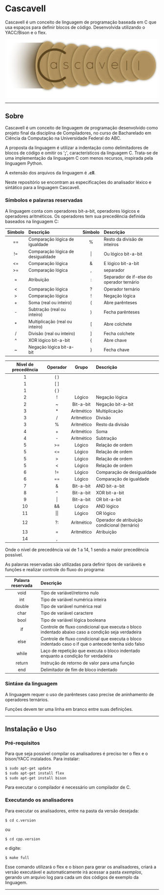 Cascavell
======

Cascavell é um conceito de linguagem de programação baseada em C que usa espaços para definir blocos de código. Desenvolvida utilizando o YACC/Bison e o flex.

<p align="center">
  <img alt="Logo Cascavell" src="https://raw.githubusercontent.com/HeckRodSav/Cascavell/master/docs/Cascavell_Logo.png" width="500px">
</p>

---


Sobre
------

Cascavell é um conceito de linguagem de programação desenvolvido como projeto final da disciplina de Compiladores, no curso de Bacharelado em Ciência da Computação na Universidade Federal do ABC.

A proposta da linguagem é utilizar a indentação como delimitadores de blocos de código e omitir os '**;**', característicos da linguagem C. Trata-se de uma implementação da linguagem C com menos recursos, inspirada pela linguagem Python.

A extensão dos arquivos da linguagem é **.cll**.

Neste repositório se encontram as especificações do analisador léxico e sintático para a linguagem Cascavell.

### Símbolos e palavras reservadas

A linguagem conta com operadores bit-a-bit, operadores lógicos e operadores aritméticos. Os operadores tem sua precedência definida baseados na linguagem C:

|Símbolo|Descrição|Símbolo|Descrição|
|:-----:|:--------|:-----:|:--------|
|==|Comparação lógica de igualdade|%|Resto da divisão de inteiros|
|!=|Comparação lógica de desigualdade|\||Ou lógico bit-a-bit|
|<=|Comparação lógica|&|E lógico bit-a-bit|
|>=|Comparação lógica|,|separador|
|=|Atribuição|:|Separador de if-else do operador ternário|
|<|Comparação lógica|?|Operador ternário|
|>|Comparação lógica|!|Negação lógica|
|+|Soma (real ou inteiro)|(|Abre parênteses|
|-|Subtração (real ou inteiro)|)|Fecha parênteses|
|*|Multiplicação (real ou inteiro)|[|Abre colchete|
|/|Divisão (real ou inteiro)|]|Fecha colchete|
|^|XOR lógico bit-a-bit|{|Abre chave|
|~|Negação lógica bit-a-bit|}|Fecha chave|


|Nível de precedência|Operador|Grupo|Descrição|
|:------------------:|:------:|:---:|:--------|
| 1  | ( )  |  | |
| 1  | [ ]  |  | |
| 1  | { }  |  | |
| 2  | !    | Lógico | Negação lógica |
| 2  | ~    | Bit-a-bit | Negação bit-a-bit |
| 3  | *    | Aritmético | Multiplicação |
| 3  | /    | Aritmético | Divisão |
| 3  | %    | Aritmético | Resto da divisão |
| 4  | +    | Aritmético | Soma |
| 4  | -    | Aritmético | Subtração |
| 5  | >=   | Lógico | Relação de ordem |
| 5  | <=   | Lógico | Relação de ordem |
| 5  | >    | Lógico | Relação de ordem |
| 5  | <    | Lógico | Relação de ordem |
| 6  | !=   | Lógico | Comparação de desigualdade |
| 6  | ==   | Lógico | Comparação de igualdade |
| 7  | &    | Bit-a-bit | AND bit-a-bit |
| 8  | ^    | Bit-a-bit | XOR bit-a-bit |
| 9  | \|   | Bit-a-bit | OR bit-a-bit |
| 10 | &&   | Lógico | AND lógico |
| 11 | \|\| | Lógico | OR lógico |
| 12 | ?:   | Aritmético | Operador de atribuição condicional (ternário) |
| 13 | =    | Aritmético | Atribuição |
| 14 | ,    | | |

Onde o nível de precedência vai de 1 a 14, 1 sendo a maior precedência possível.

As palavras reservadas são utilizadas para definir tipos de variáveis e funções e realizar controle do fluxo do programa:

|Palavra reservada|Descrição|
|:---------------:|:--------|
|void|Tipo de variável/retorno nulo|
|int|Tipo de variável numérica inteira|
|double|Tipo de variável numérica real|
|char|Tipo de variável caractere|
|bool|Tipo de variável lógica booleana|
|if|Controle de fluxo condicional que executa o bloco indentado abaixo caso a condição seja verdadeira|
|else|Controle de fluxo condicional que executa o bloco indentado caso o if que o antecede tenha sido falso|
|while|Laço de repetição que executa o bloco indentado enquanto a condição for verdadeira|
|return|Instrução de retorno de valor para uma função|
|end|Delimitador de fim de bloco indentado|

### Sintáxe da linguagem

A linguagem requer o uso de parênteses caso precise de aninhamento de operadores ternários.

Funções devem ter uma linha em branco entre suas definições.

---

  
Instalação e Uso
------

### Pré-requisitos

Para que seja possível compilar os analisadores é preciso ter o flex e o bison/YACC instalados. Para instalar:

```console
$ sudo apt-get update
$ sudo apt-get install flex
$ sudo apt-get install bison
```

Para executar o compilador é necessário um compilador de C.

### Executando os analisadores

Para executar os analisadores, entre na pasta da versão desejada:

```console
$ cd c.version
```

ou 

```console
$ cd cpp.version
```

e digite:

```console
$ make full
```

Esse comando utilizará o flex e o bison para gerar os analisadores, criará a versão executável e automaticamente irá acessar a pasta _exemplos_, gerando um arquivo log para cada um dos códigos de exemplo da linguagem.

---